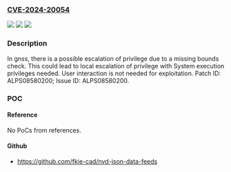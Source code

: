 ### [CVE-2024-20054](https://cve.mitre.org/cgi-bin/cvename.cgi?name=CVE-2024-20054)
![](https://img.shields.io/static/v1?label=Product&message=MT2735%2C%20MT2737%2C%20MT6762%2C%20MT6765%2C%20MT6769%2C%20MT6833%2C%20MT6835%2C%20MT6853%2C%20MT6855%2C%20MT6873%2C%20MT6875%2C%20MT6877%2C%20MT6879%2C%20MT6883%2C%20MT6885%2C%20MT6889%2C%20MT6890%2C%20MT6891%2C%20MT6893%2C%20MT6895%2C%20MT6983%2C%20MT6985%2C%20MT6989%2C%20MT6990%2C%20MT8168%2C%20MT8173%2C%20MT8195%2C%20MT8321%2C%20MT8385%2C%20MT8390%2C%20MT8666%2C%20MT8667%2C%20MT8673%2C%20MT8676%2C%20MT8678%2C%20MT8755%2C%20MT8765%2C%20MT8766%2C%20MT8768%2C%20MT8775%2C%20MT8781%2C%20MT8786%2C%20MT8788%2C%20MT8791T%2C%20MT8792%2C%20MT8796%2C%20MT8893&color=blue)
![](https://img.shields.io/static/v1?label=Version&message=%3D%20Android%2013.0%2C%2014.0%20%2F%20OpenWrt%2019.07%2C%2021.02%20%2F%20Yocto%202.6%2C%203.3%20%2F%20RDKB%202022Q3%20&color=brighgreen)
![](https://img.shields.io/static/v1?label=Vulnerability&message=Elevation%20of%20Privilege&color=brighgreen)

### Description

In gnss, there is a possible escalation of privilege due to a missing bounds check. This could lead to local escalation of privilege with System execution privileges needed. User interaction is not needed for exploitation. Patch ID: ALPS08580200; Issue ID: ALPS08580200.

### POC

#### Reference
No PoCs from references.

#### Github
- https://github.com/fkie-cad/nvd-json-data-feeds

